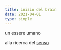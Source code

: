 ```yaml
---
title: inizio del brain
date: 2021-04-01
type: simple
---
```


un essere umano

alla ricerca del [senso](senso-delle-cose.md)
